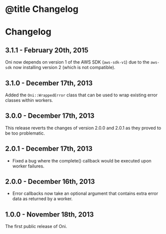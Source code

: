 # @title Changelog
# Changelog

## 3.1.1 - February 20th, 2015

Oni now depends on version 1 of the AWS SDK (`aws-sdk-v1`) due to the `aws-sdk`
now installing version 2 (which is not compatible).

## 3.1.0 - December 17th, 2013

Added the `Oni::WrappedError` class that can be used to wrap existing error
classes within workers.

## 3.0.0 - December 17th, 2013

This release reverts the changes of version 2.0.0 and 2.0.1 as they proved to
be too problematic.

## 2.0.1 - December 17th, 2013

* Fixed a bug where the complete() callback would be executed upon worker
  failures.

## 2.0.0 - December 16th, 2013

* Error callbacks now take an optional argument that contains extra error data
  as returned by a worker.

## 1.0.0 - November 18th, 2013

The first public release of Oni.
